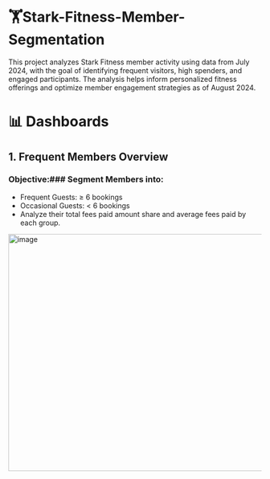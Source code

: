 # 🏋Stark-Fitness-Member-Segmentation
This project analyzes Stark Fitness member activity using data from July 2024, with the goal of identifying frequent visitors, high spenders, and engaged participants. The analysis helps inform personalized fitness offerings and optimize member engagement strategies as of August 2024.
# 📊 Dashboards
## 1. Frequent Members Overview
###  Objective:### Segment Members into:

* Frequent Guests: ≥ 6 bookings
* Occasional Guests: < 6 bookings
* Analyze their total fees paid amount share and average fees paid by each group.
<img width="858" height="472" alt="image" src="https://github.com/user-attachments/assets/7215df7d-bd35-4562-bd94-3bc2b0d20f2d" />
